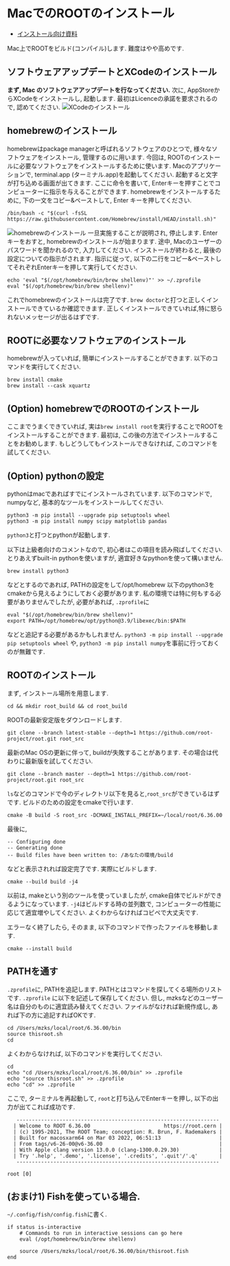 # MacでのROOTのインストール
* [インストール向け資料](./materials/root_lec_mzks_install.pdf)

Mac上でROOTをビルド(コンパイル)します.
難度はやや高めです.

 ## ソフトウェアアップデートとXCodeのインストール
**まず, Mac のソフトウェアアップデートを行なってください.**
次に, AppStoreからXCodeをインストールし, 起動します. 
最初はLicenceの承諾を要求されるので, 認めてください.
![XCodeのインストール](img/mac_1.png)

 ## homebrewのインストール
homebrewはpackage managerと呼ばれるソフトウェアのひとつで, 様々なソフトウェアをインストール, 管理するのに用います.
今回は, ROOTのインストールに必要なソフトウェアをインストールするために使います.
Macのアプリケーションで, terminal.app (ターミナル.app)を起動してください.
起動すると文字が打ち込める画面が出てきます.
ここに命令を書いて, Enterキーを押すことでコンピューターに指示を与えることができます.
homebrewをインストールするために, 下の一文をコピー&ペーストして, Enter キーを押してください.
```
/bin/bash -c "$(curl -fsSL https://raw.githubusercontent.com/Homebrew/install/HEAD/install.sh)"
```
![homebrewのインストール](img/mac_2.png)
一旦実施することが説明され, 停止します.
Enterキーをおすと, homebrewのインストールが始まります. 
途中, Macのユーザーのパスワードを聞かれるので, 入力してください.
インストールが終わると, 最後の設定についての指示がされます.
指示に従って, 以下の二行をコピー&ペーストしてそれぞれEnterキーを押して実行してください.
```
echo 'eval "$(/opt/homebrew/bin/brew shellenv)"' >> ~/.zprofile
eval "$(/opt/homebrew/bin/brew shellenv)"
```
これでhomebrewのインストールは完了です.
`brew doctor`と打つと正しくインストールできているか確認できます.
正しくインストールできていれば,特に怒られないメッセージが出るはずです.

 ## ROOTに必要なソフトウェアのインストール
homebrewが入っていれば, 簡単にインストールすることができます.
以下のコマンドを実行してください.
```
brew install cmake
brew install --cask xquartz
```

 ## (Option) homebrewでのROOTのインストール
ここまでうまくできていれば, 実は`brew install root`を実行することでROOTをインストールすることができます.
最初は, この後の方法でインストールすることをお勧めします.
もしどうしてもインストールできなければ, このコマンドを試してください.

 ## (Option) pythonの設定
pythonはmacであればすでにインストールされています.
以下のコマンドで, numpyなど, 基本的なツールをインストールしてください.
```
python3 -m pip install --upgrade pip setuptools wheel
python3 -m pip install numpy scipy matplotlib pandas
```

`python3`と打つとpythonが起動します.

以下は上級者向けのコメントなので, 初心者はこの項目を読み飛ばしてください.
とりあえずbuilt-in pythonを使いますが, 適宜好きなpythonを使って構いません.
```
brew install python3
```
などとするのであれば, PATHの設定をして/opt/homebrew 以下のpython3をcmakeから見えるようにしておく必要があります.
私の環境では特に何もする必要がありませんでしたが, 必要があれば, `.zprofile`に
```
eval "$(/opt/homebrew/bin/brew shellenv)"
export PATH=/opt/homebrew/opt/python@3.9/libexec/bin:$PATH
```
などと追記する必要があるかもしれません.
`python3 -m pip install --upgrade pip setuptools wheel` や, `python3 -m pip install numpy`を事前に行っておくのが無難です.


 ## ROOTのインストール
まず, インストール場所を用意します.
```
cd && mkdir root_build && cd root_build
```
ROOTの最新安定版をダウンロードします.
```
git clone --branch latest-stable --depth=1 https://github.com/root-project/root.git root_src
```
最新のMac OSの更新に伴って, buildが失敗することがあります.
その場合は代わりに最新版を試してください.
```
git clone --branch master --depth=1 https://github.com/root-project/root.git root_src
```

`ls`などのコマンドで今のディレクトリ以下を見ると,`root_src`ができているはずです.
ビルドのための設定をcmakeで行います.
```
cmake -B build -S root_src -DCMAKE_INSTALL_PREFIX=~/local/root/6.36.00
```
最後に, 
```
-- Configuring done
-- Generating done
-- Build files have been written to: /あなたの環境/build
```
などと表示されれば設定完了です.
実際にビルドします.
```
cmake --build build -j4
```
以前は, makeという別のツールを使っていましたが, cmake自体でビルドができるようになっています.
`-j4`はビルドする時の並列数で, コンピューターの性能に応じて適宜増やしてください.
よくわからなければコピペで大丈夫です.

エラーなく終了したら, そのまま, 以下のコマンドで作ったファイルを移動します.
```
cmake --install build
```


 ## PATHを通す
`.zprofile`に, PATHを追記します.
PATHとはコマンドを探してくる場所のリストです.
`.zprofile` に以下を記述して保存してください.
但し, mzksなどのユーザー名は自分のものに適宜読み替えてください.
ファイルがなければ新規作成し, あれば下の方に追記すればOKです.
```
cd /Users/mzks/local/root/6.36.00/bin
source thisroot.sh
cd
```

よくわからなければ, 以下のコマンドを実行してください.
```
cd
echo "cd /Users/mzks/local/root/6.36.00/bin" >> .zprofile
echo "source thisroot.sh" >> .zprofile
echo "cd" >> .zprofile
```

ここで, ターミナルを再起動して, `root`と打ち込んでEnterキーを押し, 以下の出力が出てこれば成功です.
```
   ------------------------------------------------------------------
  | Welcome to ROOT 6.36.00                        https://root.cern |
  | (c) 1995-2021, The ROOT Team; conception: R. Brun, F. Rademakers |
  | Built for macosxarm64 on Mar 03 2022, 06:51:13                   |
  | From tags/v6-26-00@v6-36.00                                      |
  | With Apple clang version 13.0.0 (clang-1300.0.29.30)             |
  | Try '.help', '.demo', '.license', '.credits', '.quit'/'.q'       |
   ------------------------------------------------------------------

root [0]
```

## (おまけ1) Fishを使っている場合.
`~/.config/fish/config.fish`に書く.
```
if status is-interactive
    # Commands to run in interactive sessions can go here
    eval (/opt/homebrew/bin/brew shellenv)

    source /Users/mzks/local/root/6.36.00/bin/thisroot.fish
end
```


